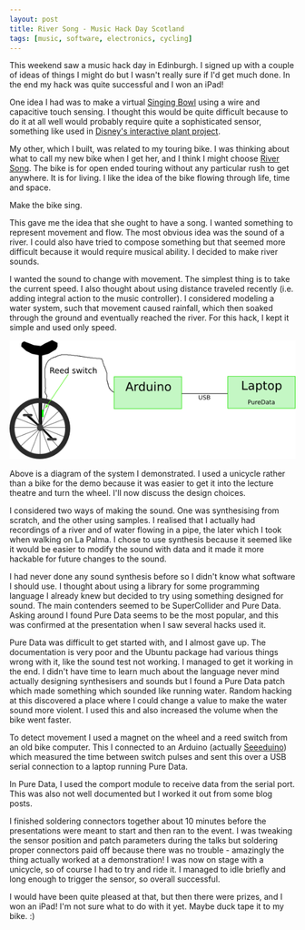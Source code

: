 ```yaml
---
layout: post
title: River Song - Music Hack Day Scotland
tags: [music, software, electronics, cycling]
---
```


This weekend saw a music hack day in Edinburgh. I signed up with a couple of
ideas of things I might do but I wasn't really sure if I'd get much done. In
the end my hack was quite successful and I won an iPad!

One idea I had was to make a virtual <a
href="http://en.wikipedia.org/wiki/Singing_bowl">Singing Bowl</a> using a wire
and capacitive touch sensing. I thought this would be quite difficult because
to do it at all well would probably require quite a sophisticated sensor,
something like used in <a
href="http://www.disneyresearch.com/research/projects/hci_botanicus_drp.htm">Disney's
interactive plant project</a>.

My other, which I built, was related to my touring bike. I was thinking about
what to call my new bike when I get her, and I think I might choose <a
href="http://en.wikipedia.org/wiki/River_Song_(Doctor_Who)">River
Song</a>. The bike is for open ended touring without any particular rush to
get anywhere. It is for living. I like the idea of the bike flowing through
life, time and space.

Make the bike sing.

This gave me the idea that she ought to have a song. I wanted something to
represent movement and flow. The most obvious idea was the sound of a river. I
could also have tried to compose something but that seemed more difficult
because it would require musical ability. I decided to make river sounds.

I wanted the sound to change with movement. The simplest thing is to take the
current speed. I also thought about using distance traveled recently
(i.e. adding integral action to the music controller). I considered modeling
a water system, such that movement caused rainfall, which then soaked through
the ground and eventually reached the river. For this hack, I kept it simple
and used only speed.

<img
src="/res/2012-08-26-Music-Hack-Day-Scotland/river-song-block-diagram.png"
alt="Block diagram of system."
title="The unicycle is not actually radially spoked." />

Above is a diagram of the system I demonstrated. I used a unicycle rather than
a bike for the demo because it was easier to get it into the lecture theatre
and turn the wheel. I'll now discuss the design choices.

I considered two ways of making the sound. One was synthesising from scratch,
and the other using samples. I realised that I actually had recordings of a
river and of water flowing in a pipe, the later which I took when walking on
La Palma. I chose to use synthesis because it seemed like it would be easier
to modify the sound with data and it made it more hackable for future changes
to the sound.

I had never done any sound synthesis before so I didn't know what software I
should use. I thought about using a library for some programming language I
already knew but decided to try using something designed for sound. The main
contenders seemed to be SuperCollider and Pure Data. Asking around I found
Pure Data seems to be the most popular, and this was confirmed at the
presentation when I saw several hacks used it.

Pure Data was difficult to get started with, and I almost gave up. The
documentation is very poor and the Ubuntu package had various things wrong
with it, like the sound test not working. I managed to get it working in the
end. I didn't have time to learn much about the language never mind actually
designing synthesisers and sounds but I found a Pure Data patch which made
something which sounded like running water. Random hacking at this discovered
a place where I could change a value to make the water sound more violent. I
used this and also increased the volume when the bike went faster.

To detect movement I used a magnet on the wheel and a reed switch from an old
bike computer. This I connected to an Arduino (actually <a
href="/blog/2011/05/25/Arduino-Getting-started-with-Seeeduino.html">Seeeduino</a>)
which measured the time between switch pulses and sent this over a USB serial
connection to a laptop running Pure Data.

In Pure Data, I used the comport module to receive data from the serial
port. This was also not well documented but I worked it out from some blog
posts.

I finished soldering connectors together about 10 minutes before the
presentations were meant to start and then ran to the event. I was tweaking
the sensor position and patch parameters during the talks but soldering proper
connectors paid off because there was no trouble - amazingly the thing
actually worked at a demonstration! I was now on stage with a unicycle, so of
course I had to try and ride it. I managed to idle briefly and long enough to
trigger the sensor, so overall successful.

I would have been quite pleased at that, but then there were prizes, and I won
an iPad! I'm not sure what to do with it yet. Maybe duck tape it to my
bike. :)